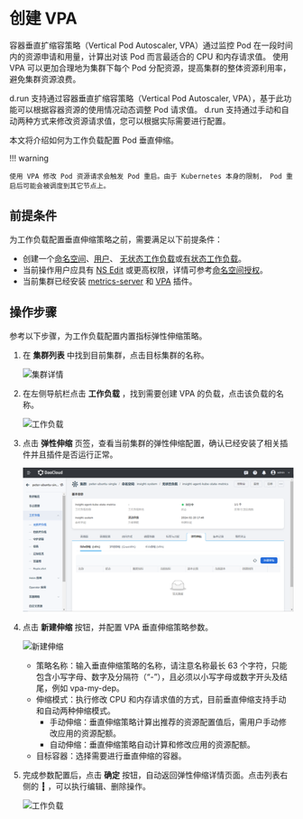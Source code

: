 # 创建 VPA

容器垂直扩缩容策略（Vertical Pod Autoscaler, VPA）通过监控 Pod 在一段时间内的资源申请和用量，计算出对该 Pod 而言最适合的 CPU 和内存请求值。
使用 VPA 可以更加合理地为集群下每个 Pod 分配资源，提高集群的整体资源利用率，避免集群资源浪费。

d.run 支持通过容器垂直扩缩容策略（Vertical Pod Autoscaler, VPA），基于此功能可以根据容器资源的使用情况动态调整 Pod 请求值。
d.run 支持通过手动和自动两种方式来修改资源请求值，您可以根据实际需要进行配置。

本文将介绍如何为工作负载配置 Pod 垂直伸缩。

!!! warning

    使用 VPA 修改 Pod 资源请求会触发 Pod 重启。由于 Kubernetes 本身的限制， Pod 重启后可能会被调度到其它节点上。

## 前提条件

为工作负载配置垂直伸缩策略之前，需要满足以下前提条件：

- 创建一个[命名空间](../namespaces/createns.md)、[用户](../../../ghippo/user-guide/access-control/user.md)、
  [无状态工作负载](../workloads/create-deployment.md)或[有状态工作负载](../workloads/create-statefulset.md)。
- 当前操作用户应具有 [NS Edit](../permissions/permission-brief.md#ns-edit) 或更高权限，详情可参考[命名空间授权](../namespaces/createns.md)。
- 当前集群已经安装 [metrics-server](install-metrics-server.md) 和 [VPA](install-vpa.md) 插件。

## 操作步骤

参考以下步骤，为工作负载配置内置指标弹性伸缩策略。

1. 在 __集群列表__ 中找到目前集群，点击目标集群的名称。

    ![集群详情](https://docs.daocloud.io/daocloud-docs-images/docs/kpanda/images/deploy01.png)

2. 在左侧导航栏点击 __工作负载__ ，找到需要创建 VPA 的负载，点击该负载的名称。

    ![工作负载](https://docs.daocloud.io/daocloud-docs-images/docs/kpanda/images/createScale.png)

3. 点击 __弹性伸缩__ 页签，查看当前集群的弹性伸缩配置，确认已经安装了相关插件并且插件是否运行正常。

    ![垂直伸缩](../images/createVpaScale.png)

4. 点击 __新建伸缩__ 按钮，并配置 VPA 垂直伸缩策略参数。

    ![新建伸缩](https://docs.daocloud.io/daocloud-docs-images/docs/kpanda/images/createVpaScale01.png)

    - 策略名称：输入垂直伸缩策略的名称，请注意名称最长 63 个字符，只能包含小写字母、数字及分隔符（“-”），且必须以小写字母或数字开头及结尾，例如 vpa-my-dep。
    - 伸缩模式：执行修改 CPU 和内存请求值的方式，目前垂直伸缩支持手动和自动两种伸缩模式。
        - 手动伸缩：垂直伸缩策略计算出推荐的资源配置值后，需用户手动修改应用的资源配额。
        - 自动伸缩：垂直伸缩策略自动计算和修改应用的资源配额。
    - 目标容器：选择需要进行垂直伸缩的容器。

5. 完成参数配置后，点击 __确定__ 按钮，自动返回弹性伸缩详情页面。点击列表右侧的 __┇__ ，可以执行编辑、删除操作。

    ![工作负载](https://docs.daocloud.io/daocloud-docs-images/docs/kpanda/images/createVpaScale02.png)
